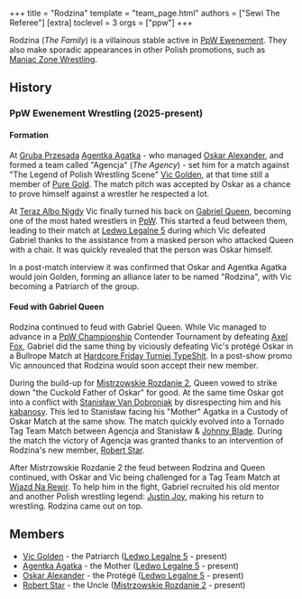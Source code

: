 +++
title = "Rodzina"
template = "team_page.html"
authors = ["Sewi The Referee"]
[extra]
toclevel = 3
orgs = ["ppw"]
+++

Rodzina (_The Family_) is a villainous stable active in [PpW Ewenement](@/o/ppw.md). They also make sporadic appearances in other Polish promotions, such as [Maniac Zone Wrestling](@/o/mzw.md).

## History

### PpW Ewenement Wrestling (2025-present)

#### Formation

At [Gruba Przesada](@/e/ppw/2025-01-25-ppw-gruba-przesada.md) [Agentka Agatka](@/w/agentka-agatka.md) - who managed [Oskar Alexander](@/w/oskar-alexander.md), and formed a team called "Agencja" (_The Agency_) - set him for a match against "The Legend of Polish Wrestling Scene" [Vic Golden](@/w/vic-golden.md), at that time still a member of [Pure Gold](@/tt/pure-gold.md). The match pitch was accepted by Oskar as a chance to prove himself against a wrestler he respected a lot. 

At [Teraz Albo Nigdy](@/e/ppw/2025-03-15-ppw-teraz-albo-nigdy.md) Vic finally turned his back on [Gabriel Queen](@/w/gabriel-queen.md), becoming one of the most hated wrestlers in [PpW](@/o/ppw.md). This started a feud between them, leading to their match at [Ledwo Legalne 5](@/e/ppw/2025-06-07-ppw-ledwo-legalne-5.md) during which Vic defeated Gabriel thanks to the assistance from a masked person who attacked Queen with a chair. It was quickly revealed that the person was Oskar himself.

In a post-match interview it was confirmed that Oskar and Agentka Agatka would join Golden, forming an alliance later to be named "Rodzina", with Vic becoming a Patriarch of the group.

#### Feud with Gabriel Queen

Rodzina continued to feud with Gabriel Queen. While Vic managed to advance in a [PpW Championship](@/c/ppw-championship.md) Contender Tournament by defeating [Axel Fox](@/w/axel-fox.md), Gabriel did the same thing by viciously defeating Vic's protégé Oskar in a Bullrope Match at [Hardcore Friday Turniej TypeShit](@/e/ppw/2025-08-15-ppw-hardcore-friday-turniej-typeshit.md). In a post-show promo Vic announced that Rodzina would soon accept their new member.

During the build-up for [Mistrzowskie Rozdanie 2](@/e/ppw/2025-09-20-ppw-mistrzowskie-rozdanie-2.md), Queen vowed to strike down "the Cuckold Father of Oskar" for good. At the same time Oskar got into a conflict with [Stanisław Van Dobroniak](@/w/stanislaw-van-dobroniak.md) by disrespecting him and his [kabanosy][kabanosy]. This led to Stanisław facing his "Mother" Agatka in a Custody of Oskar Match at the same show. The match quickly evolved into a Tornado Tag Team Match between Agencja and Stanisław & [Johnny Blade](@/w/johnny-blade.md). During the match the victory of Agencja was granted thanks to an intervention of Rodzina's new member, [Robert Star](@/w/robert-star.md).

After Mistrzowskie Rozdanie 2 the feud between Rodzina and Queen continued, with Oskar and Vic being challenged for a Tag Team Match at [Wjazd Na Rewir](@/e/ppw/2025-10-24-ppw-wjazd-na-rewir.md). To help him in the fight, Gabriel recruited his old mentor and another Polish wrestling legend: [Justin Joy](@/w/justin-joy.md), making his return to wrestling. Rodzina came out on top.

## Members

* [Vic Golden](@/w/vic-golden.md) - the Patriarch ([Ledwo Legalne 5](@/e/ppw/2025-06-07-ppw-ledwo-legalne-5.md) - present)
* [Agentka Agatka](@/w/agentka-agatka.md) - the Mother ([Ledwo Legalne 5](@/e/ppw/2025-06-07-ppw-ledwo-legalne-5.md) - present)
* [Oskar Alexander](@/w/oskar-alexander.md) - the Protégé ([Ledwo Legalne 5](@/e/ppw/2025-06-07-ppw-ledwo-legalne-5.md) - present)
* [Robert Star](@/w/robert-star.md) - the Uncle ([Mistrzowskie Rozdanie 2](@/e/ppw/2025-09-20-ppw-mistrzowskie-rozdanie-2.md) - present)

[kabanosy]: https://en.wikipedia.org/wiki/Kabanos
